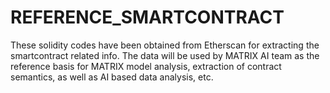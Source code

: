 # REFERENCE_SMARTCONTRACT

These solidity codes have been obtained from Etherscan for extracting the smartcontract related info. The data will be used by MATRIX AI team as the reference basis for MATRIX model analysis, extraction of contract semantics, as well as AI based data analysis, etc.
